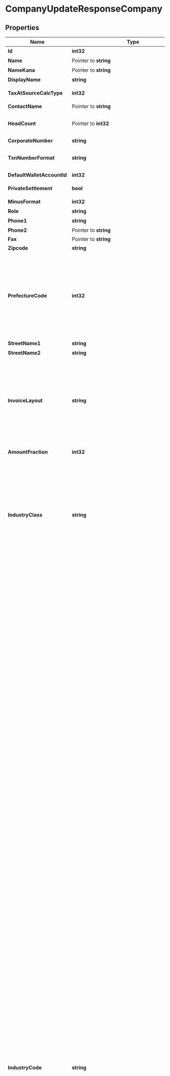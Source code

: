 # CompanyUpdateResponseCompany

## Properties

Name | Type | Description | Notes
------------ | ------------- | ------------- | -------------
**Id** | **int32** | 事業所ID | 
**Name** | Pointer to **string** | 事業所の正式名称 (100文字以内) | 
**NameKana** | Pointer to **string** | 正式名称フリガナ (100文字以内) | 
**DisplayName** | **string** | 事業所名 | 
**TaxAtSourceCalcType** | **int32** | 源泉徴収税計算（0: 消費税を含める、1: 消費税を含めない） | 
**ContactName** | Pointer to **string** | 担当者名 (50文字以内) | 
**HeadCount** | Pointer to **int32** | 従業員数（0: 経営者のみ、1: 2~5人、2: 6~10人、3: 11~20人、4: 21~30人、5: 31~40人、6: 41~100人、7: 100人以上 | 
**CorporateNumber** | **string** | 法人番号 (半角数字13桁、法人のみ) | 
**TxnNumberFormat** | **string** | 仕訳番号形式（not_used: 使用しない、digits: 数字（例：5091824）、alnum: 英数字（例：59J0P）） | 
**DefaultWalletAccountId** | **int32** | 決済口座のデフォルト | [optional] 
**PrivateSettlement** | **bool** | プライベート資金/役員資金（false: 使用しない、true: 使用する） | 
**MinusFormat** | **int32** | マイナスの表示方法（0: -、 1: △） | 
**Role** | **string** | ユーザーの権限 | 
**Phone1** | **string** | 電話番号１ | 
**Phone2** | Pointer to **string** | 電話番号２ | 
**Fax** | Pointer to **string** | FAX | 
**Zipcode** | **string** | 郵便番号 | 
**PrefectureCode** | **int32** | 都道府県コード（0: 北海道、1:青森、2:岩手、3:宮城、4:秋田、5:山形、6:福島、7:茨城、8:栃木、9:群馬、10:埼玉、11:千葉、12:東京、13:神奈川、14:新潟、15:富山、16:石川、17:福井、18:山梨、19:長野、20:岐阜、21:静岡、22:愛知、23:三重、24:滋賀、25:京都、26:大阪、27:兵庫、28:奈良、29:和歌山、30:鳥取、31:島根、32:岡山、33:広島、34:山口、35:徳島、36:香川、37:愛媛、38:高知、39:福岡、40:佐賀、41:長崎、42:熊本、43:大分、44:宮崎、45:鹿児島、46:沖縄 | 
**StreetName1** | **string** | 市区町村・番地 | 
**StreetName2** | **string** | 建物名・部屋番号など | 
**InvoiceLayout** | **string** | 請求書レイアウト * &#x60;default_classic&#x60; - レイアウト１/クラシック (デフォルト)  * &#x60;standard_classic&#x60; - レイアウト２/クラシック  * &#x60;envelope_classic&#x60; - 封筒１/クラシック  * &#x60;carried_forward_standard_classic&#x60; - レイアウト３（繰越金額欄あり）/クラシック  * &#x60;carried_forward_envelope_classic&#x60; - 封筒２（繰越金額欄あり）/クラシック  * &#x60;default_modern&#x60; - レイアウト１/モダン  * &#x60;standard_modern&#x60; - レイアウト２/モダン  * &#x60;envelope_modern&#x60; - 封筒/モダン | 
**AmountFraction** | **int32** | 金額端数処理方法（0: 切り捨て、1: 切り上げ、2: 四捨五入） | 
**IndustryClass** | **string** | 種別（agriculture_forestry_fisheries_ore: 農林水産業/鉱業、construction: 建設、manufacturing_processing: 製造/加工、it: IT、transportation_logistics: 運輸/物流、retail_wholesale: 小売/卸売、finance_insurance: 金融/保険、real_estate_rental: 不動産/レンタル、profession: 士業/学術/専門技術サービス、design_production: デザイン/制作、food: 飲食、leisure_entertainment: レジャー/娯楽、lifestyle: 生活関連サービス、education: 教育/学習支援、medical_welfare: 医療/福祉、other_services: その他サービス、other: その他） | 
**IndustryCode** | **string** | 業種（agriculture: 農業, forestry: 林業, fishing_industry: 漁業、水産養殖業, mining: 鉱業、採石業、砂利採取業, civil_contractors: 土木工事業, pavement: 舗装工事業, carpenter: とび、大工、左官等の建設工事業, renovation: リフォーム工事業, electrical_plumbing: 電気、管工事等の設備工事業, grocery: 食料品の製造加工業, machinery_manufacturing: 機械器具の製造加工業, printing: 印刷業, other_manufacturing: その他の製造加工業, software_development: 受託：ソフトウェア、アプリ開発業, system_development: 受託：システム開発業, survey_analysis: 受託：調査、分析等の情報処理業, server_management: 受託：サーバー運営管理, website_production: 受託：ウェブサイト制作, online_service_management: オンラインサービス運営業, online_advertising_agency: オンライン広告代理店業, online_advertising_planning_production: オンライン広告企画・制作業, online_media_management: オンラインメディア運営業, portal_site_management: ポータルサイト運営業, other_it_services: その他、IT サービス業, transport_delivery: 輸送業、配送業, delivery: バイク便等の配達業, other_transportation_logistics: その他の運輸業、物流業, other_wholesale: 卸売業：その他, clothing_wholesale_fiber: 卸売業：衣類卸売／繊維, food_wholesale: 卸売業：飲食料品, entrusted_development_wholesale: 卸売業：機械器具, online_shop: 小売業：無店舗　オンラインショップ, fashion_grocery_store: 小売業：店舗あり　ファッション、雑貨, food_store: 小売業：店舗あり　生鮮食品、飲食料品, entrusted_store: 小売業：店舗あり　機械、器具, other_store: 小売業：店舗あり　その他, financial_instruments_exchange: 金融業：金融商品取引, commodity_futures_investment_advisor: 金融業：商品先物取引、商品投資顧問, other_financial: 金融業：その他, brokerage_insurance: 保険業：仲介、代理, other_insurance: 保険業：その他, real_estate_developer: 不動産業：ディベロッパー, real_estate_brokerage: 不動産業：売買、仲介, rent_coin_parking_management: 不動産業：賃貸、コインパーキング、管理, rental_office_co_working_space: 不動産業：レンタルオフィス、コワーキングスペース, rental_lease: レンタル業、リース業, cpa_tax_accountant: 士業：公認会計士事務所、税理士事務所, law_office: 士業：法律事務所, judicial_and_administrative_scrivener: 士業：司法書士事務所／行政書士事務所, labor_consultant: 士業：社会保険労務士事務所, other_profession: 士業：その他, business_consultant: 経営コンサルタント, academic_research_development: 学術・開発研究機関, advertising_agency: 広告代理店, advertising_planning_production: 広告企画／制作, design_development: ソフトウェア、アプリ開発業（受託）, apparel_industry_design: 服飾デザイン業、工業デザイン業, website_design: ウェブサイト制作（受託）, advertising_planning_design: 広告企画／制作業, other_design: その他、デザイン／制作, restaurants_coffee_shops: レストラン、喫茶店等の飲食店業, sale_of_lunch: 弁当の販売業, bread_confectionery_manufacture_sale: パン、菓子等の製造販売業, delivery_catering_mobile_catering: デリバリー業、ケータリング業、移動販売業, hotel_inn: 宿泊業：ホテル、旅館, homestay: 宿泊業：民泊, travel_agency: 旅行代理店業, leisure_sports_facility_management: レジャー、スポーツ等の施設運営業, show_event_management: ショー、イベント等の興行、イベント運営業, barber: ビューティ、ヘルスケア業：床屋、理容室, beauty_salon: ビューティ、ヘルスケア業：美容室, spa_sand_bath_sauna: ビューティ、ヘルスケア業：スパ、砂風呂、サウナ等, este_ail_salon: ビューティ、ヘルスケア業：その他、エステサロン、ネイルサロン等, bridal_planning_introduce_wedding: 冠婚葬祭業：ブライダルプランニング、結婚式場紹介等, memorial_ceremony_funeral: 冠婚葬祭業：メモリアルセレモニー、葬儀等, moving: 引っ越し業, courier_industry: 宅配業, house_maid_cleaning_agency: 家事代行サービス業：無店舗　ハウスメイド、掃除代行等, re_tailoring_clothes: 家事代行サービス業：店舗あり　衣類修理、衣類仕立て直し等, training_institute_management: 研修所等の施設運営業, tutoring_school: 学習塾、進学塾等の教育・学習支援業, music_calligraphy_abacus_classroom: 音楽教室、書道教室、そろばん教室等のの教育・学習支援業, english_school: 英会話スクール等の語学学習支援業, tennis_yoga_judo_school: テニススクール、ヨガ教室、柔道場等のスポーツ指導、支援業, culture_school: その他、カルチャースクール等の教育・学習支援業, seminar_planning_management: セミナー等の企画、運営業, hospital_clinic: 医療業：病院、一般診療所、クリニック等, dental_clinic: 医療業：歯科診療所, other_medical_services: 医療業：その他、医療サービス等, nursery: 福祉業：保育所等、児童向け施設型サービス, nursing_home: 福祉業：老人ホーム等、老人向け施設型サービス, rehabilitation_support_services: 福祉業：療育支援サービス等、障害者等向け施設型サービス, other_welfare: 福祉業：その他、施設型福祉サービス, visit_welfare_service: 福祉業：訪問型福祉サービス, recruitment_temporary_staffing: 人材紹介業、人材派遣業, life_related_recruitment_temporary_staffing: 生活関連サービスの人材紹介業、人材派遣業, car_maintenance_car_repair: 自動車整備業、自動車修理業, machinery_equipment_maintenance_repair: 機械機器類の整備業、修理業, cleaning_maintenance_building_management: 清掃業、メンテナンス業、建物管理業, security: 警備業, other_services: その他のサービス業, npo: NPO, general_incorporated_association: 一般社団法人, general_incorporated_foundation: 一般財団法人, other_association: その他組織) | 
**WorkflowSetting** | **string** | 仕訳承認フロー（enable: 有効、 disable: 無効） | 
**FiscalYears** | [**[]CompanyUpdateResponseCompanyFiscalYears**](companyUpdateResponse_company_fiscal_years.md) |  | [optional] 

[[Back to Model list]](../README.md#documentation-for-models) [[Back to API list]](../README.md#documentation-for-api-endpoints) [[Back to README]](../README.md)


